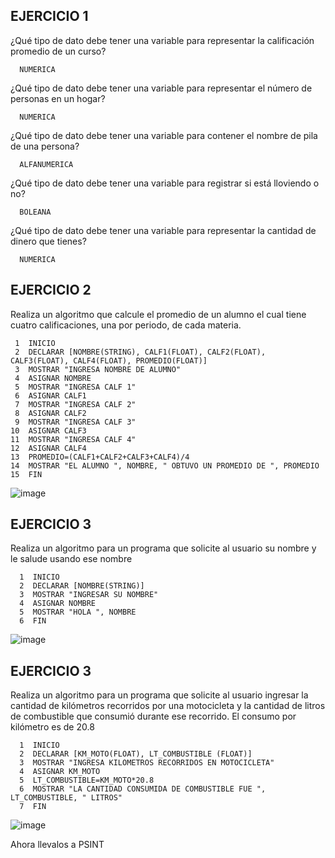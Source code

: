 ## EJERCICIO 1

¿Qué tipo de dato debe tener una variable para representar la calificación promedio de un
curso?

      NUMERICA

¿Qué tipo de dato debe tener una variable para representar el número de personas en un
hogar?

      NUMERICA

¿Qué tipo de dato debe tener una variable para contener el nombre de pila de una persona?

      ALFANUMERICA

¿Qué tipo de dato debe tener una variable para registrar si está lloviendo o no?

      BOLEANA

¿Qué tipo de dato debe tener una variable para representar la cantidad de dinero que
tienes?

      NUMERICA
      
## EJERCICIO 2

Realiza un algoritmo que calcule el promedio de un alumno el cual tiene cuatro calificaciones, una por periodo, de cada materia.

     1  INICIO
     2  DECLARAR [NOMBRE(STRING), CALF1(FLOAT), CALF2(FLOAT), CALF3(FLOAT), CALF4(FLOAT), PROMEDIO(FLOAT)]
     3  MOSTRAR "INGRESA NOMBRE DE ALUMNO"
     4  ASIGNAR NOMBRE
     5  MOSTRAR "INGRESA CALF 1"
     6  ASIGNAR CALF1
     7  MOSTRAR "INGRESA CALF 2"
     8  ASIGNAR CALF2
     9  MOSTRAR "INGRESA CALF 3"
    10  ASIGNAR CALF3
    11  MOSTRAR "INGRESA CALF 4"
    12  ASIGNAR CALF4
    13  PROMEDIO=(CALF1+CALF2+CALF3+CALF4)/4
    14  MOSTRAR "EL ALUMNO ", NOMBRE, " OBTUVO UN PROMEDIO DE ", PROMEDIO
    15  FIN
      
  ![image](https://user-images.githubusercontent.com/107652894/192121748-c985ec2d-316d-4285-9cc0-7c4aa80bf678.png)

      
## EJERCICIO 3

Realiza un algoritmo para un programa que solicite al usuario su nombre y le salude usando ese nombre

      1  INICIO
      2  DECLARAR [NOMBRE(STRING)]
      3  MOSTRAR "INGRESAR SU NOMBRE"
      4  ASIGNAR NOMBRE
      5  MOSTRAR "HOLA ", NOMBRE
      6  FIN
      
   ![image](https://user-images.githubusercontent.com/107652894/192121881-8447080a-828a-48bf-b80d-df9b294b9c8b.png)


## EJERCICIO 3

Realiza un algoritmo para  un programa que solicite al usuario ingresar la cantidad de kilómetros recorridos por una motocicleta y la cantidad de litros de combustible que consumió durante ese recorrido. El consumo por kilómetro es de 20.8

      1  INICIO
      2  DECLARAR [KM_MOTO(FLOAT), LT_COMBUSTIBLE (FLOAT)]
      3  MOSTRAR "INGRESA KILOMETROS RECORRIDOS EN MOTOCICLETA"
      4  ASIGNAR KM_MOTO
      5  LT_COMBUSTIBLE=KM_MOTO*20.8
      6  MOSTRAR "LA CANTIDAD CONSUMIDA DE COMBUSTIBLE FUE ", LT_COMBUSTIBLE, " LITROS"
      7  FIN

![image](https://user-images.githubusercontent.com/107652894/192122117-39449d3f-0856-4358-8c1a-d965041def5c.png)

Ahora llevalos a PSINT
